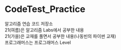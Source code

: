 # CodeTest_Practice     
알고리즘 연습 코드 저장소      
21(여름)은 알고리즘 Labs에서 공부한 내용      
21(가을)은 교재를 풀면서 공부한 내용(나동빈의 파이썬 교재)       
프로그래머스는 프로그래머스 Level 
